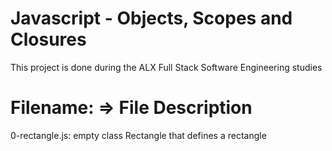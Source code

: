 Javascript - Objects, Scopes and Closures
============================================

This project is done during the ALX Full Stack Software Engineering studies

Filename: => File Description
==============================

0-rectangle.js: empty class Rectangle that defines a rectangle


